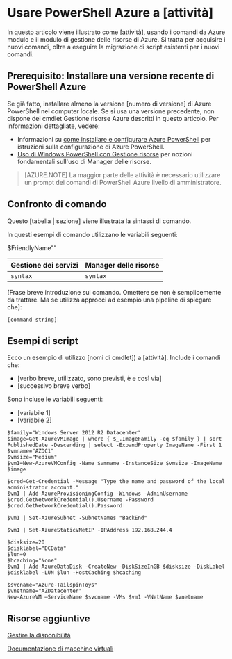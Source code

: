 <!--save a copy of this file to your local repo. It's important that you follow the naming conventions by starting with the service name, and use lowercase only for the file name. See "file-names-and-locations.md" under the "contributor-guide" folder in your repo.

Info to help you use the template are enclosed in the Markdown comments using the caret, hyphen, dash syntax. Delete these from your file.

Text not wrapped in comment syntax is intended to be used as is, or with updates enclosed in [  ]. Add the info and delete the bracket. 

Pay attention to spacing and indents. They affect formatting. 

--> 

<!--replace this with Properties and Tags sections. These are required sections. See "article-metadata.md" in under the "contributor-guide" folder in your repo. Attributes in each section can be placed on separate lines to make them easier to read and check-->

# <a name="use-azure-powershell-to-task"></a>Usare PowerShell Azure a [attività]

In questo articolo viene illustrato come [attività], usando i comandi da Azure modulo e il modulo di gestione delle risorse di Azure. Si tratta per acquisire i nuovi comandi, oltre a eseguire la migrazione di script esistenti per i nuovi comandi.

## <a name="prerequisite-install-a-recent-version-of-azure-powershell"></a>Prerequisito: Installare una versione recente di PowerShell Azure

Se già fatto, installare almeno la versione [numero di versione] di Azure PowerShell nel computer locale. Se si usa una versione precedente, non dispone dei cmdlet Gestione risorse Azure descritti in questo articolo. Per informazioni dettagliate, vedere:
 
- Informazioni su [come installare e configurare Azure PowerShell](install-configure-powershell.md) per istruzioni sulla configurazione di Azure PowerShell.
- [Uso di Windows PowerShell con Gestione risorse](powershell-azure-resource-manager.md) per nozioni fondamentali sull'uso di Manager delle risorse.

> [AZURE.NOTE] La maggior parte delle attività è necessario utilizzare un prompt dei comandi di PowerShell Azure livello di amministratore.

## <a name="command-comparison"></a>Confronto di comando

Questo [tabella | sezione] viene illustrata la sintassi di comando.

<!--[optional image - to use an image in this article, add a folder with the same name as the article file name without extension, inside the Media folder of the repo. Use only this folder to store the images. Don't attempt to use a common folder to share images you want to use in more than 1 file.]
Then, use the following syntax to add a reference to the image in your article:
![](./media/name-of-file-without-extension/image-name-no-spaces.png)
-->

<!--if a command string uses variables, define the variables first, using the  following construction. In some cases the variable is straightforward and doesn't need much explanation. But parameters such as location and size can benefit from brief explanation or listing all accepted values:--> 

In questi esempi di comando utilizzano le variabili seguenti:

$FriendlyName"<Describe value>"

<!-- if it makes more sense to present this in a table, use this. Otherwise, delete. The table won't render until it's in Github or published to Sandbox.-->

Gestione dei servizi | Manager delle risorse
---|----
`syntax` | `syntax`


<!--if it makes more sense to present this one command block after the other instead of a table, use this. Otherwise, delete-->
  
[Frase breve introduzione sul comando. Omettere se non è semplicemente da trattare. Ma se utilizza approcci ad esempio una pipeline di spiegare che]:

    [command string]

## <a name="script-examples"></a>Esempi di script

Ecco un esempio di utilizzo [nomi di cmdlet]) a [attività]. Include i comandi che:

- [verbo breve, utilizzato, sono previsti, è e così via]
- [successivo breve verbo] 

<!--include this statement if it uses variables that weren't introduced earlier-->Sono incluse le variabili seguenti:

- [variabile 1]
- [variabile 2]

<!--This shows you how a recent example was presented as well as how it was formatted. Preceding each line with one tab or four spaces to format in a code block-->

    $family="Windows Server 2012 R2 Datacenter"
    $image=Get-AzureVMImage | where { $_.ImageFamily -eq $family } | sort PublishedDate -Descending | select -ExpandProperty ImageName -First 1
    $vmname="AZDC1"
    $vmsize="Medium"
    $vm1=New-AzureVMConfig -Name $vmname -InstanceSize $vmsize -ImageName $image
    
    $cred=Get-Credential -Message "Type the name and password of the local administrator account."
    $vm1 | Add-AzureProvisioningConfig -Windows -AdminUsername $cred.GetNetworkCredential().Username -Password $cred.GetNetworkCredential().Password
    
    $vm1 | Set-AzureSubnet -SubnetNames "BackEnd"
    
    $vm1 | Set-AzureStaticVNetIP -IPAddress 192.168.244.4
    
    $disksize=20
    $disklabel="DCData"
    $lun=0
    $hcaching="None"
    $vm1 | Add-AzureDataDisk -CreateNew -DiskSizeInGB $disksize -DiskLabel $disklabel -LUN $lun -HostCaching $hcaching
    
    $svcname="Azure-TailspinToys"
    $vnetname="AZDatacenter"
    New-AzureVM –ServiceName $svcname -VMs $vm1 -VNetName $vnetname


## <a name="additional-resources"></a>Risorse aggiuntive
<!--At a minimum, include a link back to the migration task list article. Use the formats shown below. See create-links-markdown.md for more info -->
<!--use this format for links to other articles, such as the migration task list. -->
[Gestire la disponibilità](virtual-machines-windows-manage-availability.md)

<!--To link to an ACOM page outside the /documentation/ subdomain (such as a pricing page, SLA page or anything else that is not a documentation article), use an absolute URL, but omit the locale:

    [link text](http://azure.microsoft.com/pricing/details/virtual-machines/)-->

<!--use this for URLs outside of ACOM. Be sure to locale, and if you're linking to the Azure library on MSDN, include the '/azure/' part of the URL-->
[Documentazione di macchine virtuali](https://msdn.microsoft.com/library/azure/jj156003.aspx)

